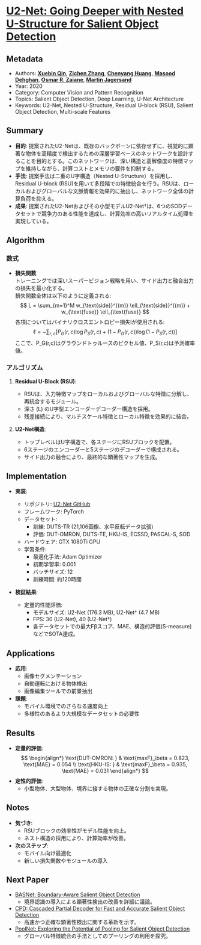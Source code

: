# [U2-Net: Going Deeper with Nested U-Structure for Salient Object Detection](https://arxiv.org/abs/2005.09007)

## Metadata

- Authors: **[Xuebin Qin](https://arxiv.org/search/cs?searchtype=author&query=Qin%2C+X)**, **[Zichen Zhang](https://arxiv.org/search/cs?searchtype=author&query=Zhang%2C+Z)**, **[Chenyang Huang](https://arxiv.org/search/cs?searchtype=author&query=Huang%2C+C)**, **[Masood Dehghan](https://arxiv.org/search/cs?searchtype=author&query=Dehghan%2C+M)**, **[Osmar R. Zaiane](https://arxiv.org/search/cs?searchtype=author&query=Zaiane%2C+O+R)**, **[Martin Jagersand](https://arxiv.org/search/cs?searchtype=author&query=Jagersand%2C+M)**
- Year: 2020
- Category: Computer Vision and Pattern Recognition
- Topics: Salient Object Detection, Deep Learning, U-Net Architecture
- Keywords: U2-Net, Nested U-Structure, Residual U-block (RSU), Salient Object Detection, Multi-scale Features

## Summary

- **目的**: 提案されたU2-Netは、既存のバックボーンに依存せずに、視覚的に顕著な物体を高精度で検出するための深層学習ベースのネットワークを設計することを目的とする。このネットワークは、深い構造と高解像度の特徴マップを維持しながら、計算コストとメモリの要件を抑制する。
- **手法**: 提案手法は二重のU字構造（Nested U-Structure）を採用し、Residual U-block (RSU)を用いて多段階での特徴統合を行う。RSUは、ローカルおよびグローバルな文脈情報を効果的に抽出し、ネットワーク全体の計算負荷を抑える。
- **成果**: 提案されたU2-Netおよびその小型モデルU2-Net†は、6つのSODデータセットで競争力のある性能を達成し、計算効率の高いリアルタイム処理を実現している。

## **Algorithm**

### 数式

- **損失関数**  
  トレーニングでは深いスーパービジョン戦略を用い、サイド出力と融合出力の損失を最小化する。  
  損失関数全体は以下のように定義される:
  $$
  L = \sum_{m=1}^M w_{\text{side}}^{(m)} \ell_{\text{side}}^{(m)} + w_{\text{fuse}} \ell_{\text{fuse}}
  $$
  各項についてはバイナリクロスエントロピー損失lが使用される:
  $$
  \ell = -\sum_{r,c}\left[ P_G(r,c)\log P_S(r,c) + (1 - P_G(r,c))\log(1 - P_S(r,c)) \right]
  $$
  ここで、P_G(r,c)はグラウンドトゥルースのピクセル値、P_S(r,c)は予測確率値。

### アルゴリズム

1. **Residual U-Block (RSU)**:
   - RSUは、入力特徴マップをローカルおよびグローバルな特徴に分解し、再統合するモジュール。
   - 深さ \(L\) のU字型エンコーダーデコーダー構造を採用。
   - 残差接続により、マルチスケール特徴とローカル特徴を効果的に結合。

2. **U2-Net構造**:
   - トップレベルはU字構造で、各ステージにRSUブロックを配置。
   - 6ステージのエンコーダーと5ステージのデコーダーで構成される。
   - サイド出力の融合により、最終的な顕著性マップを生成。

## **Implementation**

- **実装**:
  - リポジトリ: [U2-Net GitHub](https://github.com/NathanUA/U-2-Net)
  - フレームワーク: PyTorch
  - データセット:
    - 訓練: DUTS-TR (21,106画像、水平反転データ拡張)
    - 評価: DUT-OMRON, DUTS-TE, HKU-IS, ECSSD, PASCAL-S, SOD
  - ハードウェア: GTX 1080Ti GPU
  - 学習条件:
    - 最適化手法: Adam Optimizer
    - 初期学習率: 0.001
    - バッチサイズ: 12
    - 訓練時間: 約120時間

- **検証結果**:
  - 定量的性能評価:
    - モデルサイズ: U2-Net (176.3 MB), U2-Net† (4.7 MB)
    - FPS: 30 (U2-Net), 40 (U2-Net†)
    - 各データセットでの最大Fβスコア、MAE、構造的評価(S-measure)などでSOTA達成。

## **Applications**

- **応用**:
  - 画像セグメンテーション
  - 自動運転における物体検出
  - 画像編集ツールでの前景抽出
- **課題**:
  - モバイル環境でのさらなる速度向上
  - 多様性のあるより大規模なデータセットの必要性

## **Results**

- **定量的評価**:
  $$
  \begin{align*}
  \text{DUT-OMRON: } & \text{maxF}_\beta = 0.823, \text{MAE} = 0.054 \\
  \text{HKU-IS: } & \text{maxF}_\beta = 0.935, \text{MAE} = 0.031
  \end{align*}
  $$
- **定性的評価**:
  - 小型物体、大型物体、境界に接する物体の正確な分割を実現。

## **Notes**

- **気づき**:
  - RSUブロックの効率性がモデル性能を向上。
  - ネスト構造の採用により、計算効率が改善。
- **次のステップ**:
  - モバイル向け最適化
  - 新しい損失関数やモジュールの導入

## Next Paper

- [BASNet: Boundary-Aware Salient Object Detection](https://arxiv.org/abs/1903.09588)
  - 境界認識の導入による顕著性検出の改善を詳細に議論。
- [CPD: Cascaded Partial Decoder for Fast and Accurate Salient Object Detection](https://arxiv.org/abs/1904.03895)
  - 高速かつ正確な顕著性検出に関する革新を示す。
- [PoolNet: Exploring the Potential of Pooling for Salient Object Detection](https://arxiv.org/abs/1904.09146)
  - グローバル特徴統合の手法としてのプーリングの利用を探究。